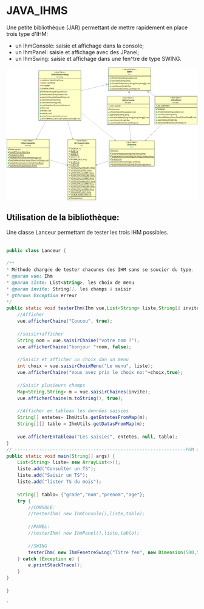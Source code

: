 # JAVA_IHMS

Une petite bibliothèque (JAR) permettant de mettre rapidement en place trois type d'IHM:
- un IhmConsole: saisie et affichage dans la console;
- un IhmPanel: saisie et affichage avec des JPanel;
- un IhmSwing: saisie et affichage dans une fen^tre de type SWING.

![DCLA](./DCLA_IHM.png)
## Utilisation de la bibliothèque: 
Une classe Lanceur permettant de tester les trois IHM possibles.
```java

public class Lanceur {

/**
* Méthode chargée de tester chacunes des IHM sans se soucier du type.
* @param vue: Ihm
* @param liste: List<String>, les choix de menu
* @param invite: String[], les champs à saisir
* @throws Exception erreur
*/
public static void testerIhm(Ihm vue,List<String> liste,String[] invite) throws Exception{
	//Afficher
	vue.afficherChaine("Coucou", true);
	
	//saisir+afficher
	String nom = vue.saisirChaine("votre nom ?");
	vue.afficherChaine("bonjour "+nom, false);
	
	//Saisir et afficher un choix dan un menu
	int choix = vue.saisirChoixMenu("Le menu", liste); 
	vue.afficherChaine("Vous avez pris le choix no:"+choix,true);
	
	//Saisir plusieurs champs
	Map<String,String> m = vue.saisirChaines(invite);
	vue.afficherChaine(m.toString(), true);
	
	//Afficher en tableau les données saisies
	String[] entetes= IhmUtils.getEntetesFromMap(m);
	String[][] tablo = IhmUtils.getDatasFromMap(m);

	vue.afficherEnTableau("Les saisies", entetes, null, tablo);	
}
// ---------------------------------------------------------------PGM de démo
public static void main(String[] args) {
	List<String> liste= new ArrayList<>();
	liste.add("Consulter un TS");
	liste.add("Saisir un TS");
	liste.add("lister TS du mois");

	String[] tablo= {"grade","nom","prenom","age"};
	try {
		//CONSOLE:
		//testerIhm( new IhmConsole(),liste,tablo);
		
		//PANEL:
		//testerIhm( new IhmPanel(),liste,tablo);
		
		//SWING
		testerIhm( new IhmFenetreSwing("Titre fen", new Dimension(500,500)),liste,tablo);
	} catch (Exception e) {
		e.printStackTrace();
	}
}

}

`
